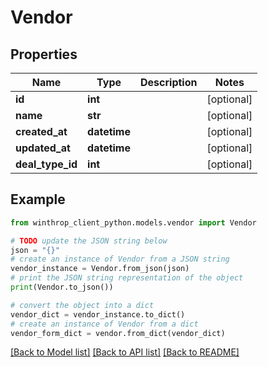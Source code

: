 # Vendor


## Properties

Name | Type | Description | Notes
------------ | ------------- | ------------- | -------------
**id** | **int** |  | [optional] 
**name** | **str** |  | [optional] 
**created_at** | **datetime** |  | [optional] 
**updated_at** | **datetime** |  | [optional] 
**deal_type_id** | **int** |  | [optional] 

## Example

```python
from winthrop_client_python.models.vendor import Vendor

# TODO update the JSON string below
json = "{}"
# create an instance of Vendor from a JSON string
vendor_instance = Vendor.from_json(json)
# print the JSON string representation of the object
print(Vendor.to_json())

# convert the object into a dict
vendor_dict = vendor_instance.to_dict()
# create an instance of Vendor from a dict
vendor_form_dict = vendor.from_dict(vendor_dict)
```
[[Back to Model list]](../README.md#documentation-for-models) [[Back to API list]](../README.md#documentation-for-api-endpoints) [[Back to README]](../README.md)


